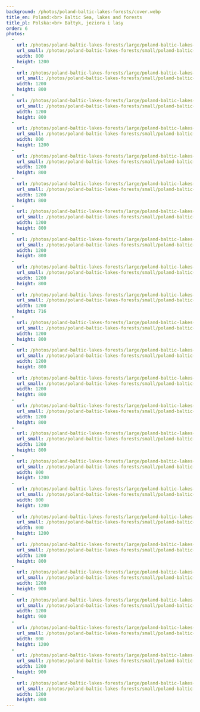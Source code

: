 ```yaml
---
background: /photos/poland-baltic-lakes-forests/cover.webp
title_en: Poland:<br> Baltic Sea, lakes and forests
title_pl: Polska:<br> Bałtyk, jeziora i lasy
order: 6
photos:
  -
    url: /photos/poland-baltic-lakes-forests/large/poland-baltic-lakes-forests-21.jpg
    url_small: /photos/poland-baltic-lakes-forests/small/poland-baltic-lakes-forests-21.webp
    width: 800
    height: 1200
  -
    url: /photos/poland-baltic-lakes-forests/large/poland-baltic-lakes-forests-18.jpg
    url_small: /photos/poland-baltic-lakes-forests/small/poland-baltic-lakes-forests-18.webp
    width: 1200
    height: 800
  -
    url: /photos/poland-baltic-lakes-forests/large/poland-baltic-lakes-forests-19.jpg
    url_small: /photos/poland-baltic-lakes-forests/small/poland-baltic-lakes-forests-19.webp
    width: 1200
    height: 800
  -
    url: /photos/poland-baltic-lakes-forests/large/poland-baltic-lakes-forests-12.jpg
    url_small: /photos/poland-baltic-lakes-forests/small/poland-baltic-lakes-forests-12.webp
    width: 800
    height: 1200
  -
    url: /photos/poland-baltic-lakes-forests/large/poland-baltic-lakes-forests-3.jpg
    url_small: /photos/poland-baltic-lakes-forests/small/poland-baltic-lakes-forests-3.webp
    width: 1200
    height: 800
  -
    url: /photos/poland-baltic-lakes-forests/large/poland-baltic-lakes-forests-4.jpg
    url_small: /photos/poland-baltic-lakes-forests/small/poland-baltic-lakes-forests-4.webp
    width: 1200
    height: 800
  -
    url: /photos/poland-baltic-lakes-forests/large/poland-baltic-lakes-forests-11.jpg
    url_small: /photos/poland-baltic-lakes-forests/small/poland-baltic-lakes-forests-11.webp
    width: 1200
    height: 800
  -
    url: /photos/poland-baltic-lakes-forests/large/poland-baltic-lakes-forests-13.jpg
    url_small: /photos/poland-baltic-lakes-forests/small/poland-baltic-lakes-forests-13.webp
    width: 1200
    height: 800
  -
    url: /photos/poland-baltic-lakes-forests/large/poland-baltic-lakes-forests-5.jpg
    url_small: /photos/poland-baltic-lakes-forests/small/poland-baltic-lakes-forests-5.webp
    width: 1200
    height: 800
  -
    url: /photos/poland-baltic-lakes-forests/large/poland-baltic-lakes-forests-6.jpg
    url_small: /photos/poland-baltic-lakes-forests/small/poland-baltic-lakes-forests-6.webp
    width: 1200
    height: 716
  -
    url: /photos/poland-baltic-lakes-forests/large/poland-baltic-lakes-forests-7.jpg
    url_small: /photos/poland-baltic-lakes-forests/small/poland-baltic-lakes-forests-7.webp
    width: 1200
    height: 800
  -
    url: /photos/poland-baltic-lakes-forests/large/poland-baltic-lakes-forests-8.jpg
    url_small: /photos/poland-baltic-lakes-forests/small/poland-baltic-lakes-forests-8.webp
    width: 1200
    height: 800
  -
    url: /photos/poland-baltic-lakes-forests/large/poland-baltic-lakes-forests-9.jpg
    url_small: /photos/poland-baltic-lakes-forests/small/poland-baltic-lakes-forests-9.webp
    width: 1200
    height: 800
  -
    url: /photos/poland-baltic-lakes-forests/large/poland-baltic-lakes-forests-10.jpg
    url_small: /photos/poland-baltic-lakes-forests/small/poland-baltic-lakes-forests-10.webp
    width: 1200
    height: 800
  -
    url: /photos/poland-baltic-lakes-forests/large/poland-baltic-lakes-forests-14.jpg
    url_small: /photos/poland-baltic-lakes-forests/small/poland-baltic-lakes-forests-14.webp
    width: 1200
    height: 800
  -
    url: /photos/poland-baltic-lakes-forests/large/poland-baltic-lakes-forests-15.jpg
    url_small: /photos/poland-baltic-lakes-forests/small/poland-baltic-lakes-forests-15.webp
    width: 800
    height: 1200
  -
    url: /photos/poland-baltic-lakes-forests/large/poland-baltic-lakes-forests-16.jpg
    url_small: /photos/poland-baltic-lakes-forests/small/poland-baltic-lakes-forests-16.webp
    width: 800
    height: 1200
  -
    url: /photos/poland-baltic-lakes-forests/large/poland-baltic-lakes-forests-17.jpg
    url_small: /photos/poland-baltic-lakes-forests/small/poland-baltic-lakes-forests-17.webp
    width: 800
    height: 1200
  -
    url: /photos/poland-baltic-lakes-forests/large/poland-baltic-lakes-forests-20.jpg
    url_small: /photos/poland-baltic-lakes-forests/small/poland-baltic-lakes-forests-20.webp
    width: 1200
    height: 800
  -
    url: /photos/poland-baltic-lakes-forests/large/poland-baltic-lakes-forests-22.jpg
    url_small: /photos/poland-baltic-lakes-forests/small/poland-baltic-lakes-forests-22.webp
    width: 1200
    height: 900
  -
    url: /photos/poland-baltic-lakes-forests/large/poland-baltic-lakes-forests-23.jpg
    url_small: /photos/poland-baltic-lakes-forests/small/poland-baltic-lakes-forests-23.webp
    width: 1200
    height: 900
  -
    url: /photos/poland-baltic-lakes-forests/large/poland-baltic-lakes-forests-24.jpg
    url_small: /photos/poland-baltic-lakes-forests/small/poland-baltic-lakes-forests-24.webp
    width: 800
    height: 1200
  -
    url: /photos/poland-baltic-lakes-forests/large/poland-baltic-lakes-forests-1.jpg
    url_small: /photos/poland-baltic-lakes-forests/small/poland-baltic-lakes-forests-1.webp
    width: 1200
    height: 900
  -
    url: /photos/poland-baltic-lakes-forests/large/poland-baltic-lakes-forests-2.jpg
    url_small: /photos/poland-baltic-lakes-forests/small/poland-baltic-lakes-forests-2.webp
    width: 1200
    height: 800
---
```

